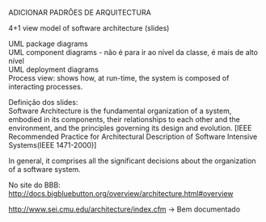 ADICIONAR PADRÕES DE ARQUITECTURA

4+1 view model of software architecture (slides)

 UML package diagrams  
 UML component diagrams - não é para ir ao nível da classe, é mais de alto nível  
 UML deployment diagrams  
 Process view: shows how, at run-time, the system is composed of interacting processes.  
 
 Definição dos slides:  
 Software Architecture is the fundamental organization of a system, embodied in its components, their relationships
to each other and the environment, and the principles governing its design and evolution.
[IEEE Recommended Practice for Architectural Description of Software Intensive Systems(IEEE 1471-2000)]
 
In general, it comprises all the significant decisions about the organization of a software system.   

No site do BBB:
http://docs.bigbluebutton.org/overview/architecture.html#overview

http://www.sei.cmu.edu/architecture/index.cfm -> Bem documentado
